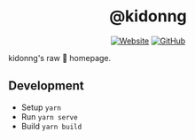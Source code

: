 <h1 align="center">@kidonng</h1>

<div align="center">

[![Website](https://img.shields.io/website/https/kidonng.me.svg?style=for-the-badge)](https://kidonng.me/)
[![GitHub](https://img.shields.io/github/license/kidonng/kidonng.me.svg?style=for-the-badge)](./LICENSE)

</div>

kidonng's raw 🥩 homepage.

## Development

- Setup `yarn`
- Run `yarn serve`
- Build `yarn build`
